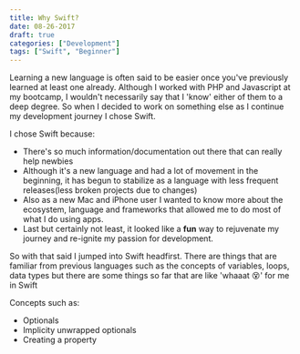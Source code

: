 ```yaml
---
title: Why Swift?
date: 08-26-2017
draft: true
categories: ["Development"]
tags: ["Swift", "Beginner"]
---
```


Learning a new language is often said to be easier once you've previously learned at least one already. Although I worked with PHP and Javascript at my bootcamp, I wouldn't necessarily say that I 'know' either of them to a deep degree. So when I decided to work on something else as I continue my development journey I chose Swift.

I chose Swift because:

* There's so much information/documentation out there that can really help newbies
* Although it's a new language and had a lot of movement in the beginning, it has begun to stabilize as a language with less frequent releases(less broken projects due to changes)
* Also as a new Mac and iPhone user I wanted to know more about the ecosystem, language and frameworks that allowed me to do most of what I do using apps.
* Last but certainly not least, it looked like a **fun** way to rejuvenate my journey and re-ignite my passion for development.

So with that said I jumped into Swift headfirst. There are things that are familiar from previous languages such as the concepts of variables, loops, data types but there are some things so far that are like 'whaaat 😵' for me in Swift

Concepts such as:

* Optionals
* Implicity unwrapped optionals
* Creating a property

